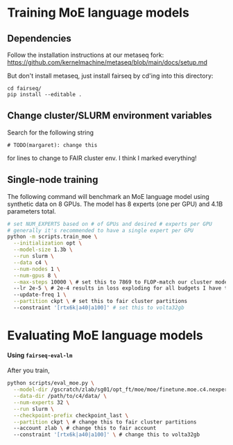 # Training MoE language models

## Dependencies

Follow the installation instructions at our metaseq fork:
https://github.com/kernelmachine/metaseq/blob/main/docs/setup.md

But don't install metaseq, just install fairseq by cd'ing into this directory:

```
cd fairseq/
pip install --editable .
```

## Change cluster/SLURM environment variables

Search for the following string

```
# TODO(margaret): change this
```

for lines to change to FAIR cluster env. I think I marked everything!

## Single-node training

The following command will benchmark an MoE language model using synthetic data
on 8 GPUs. The model has 8 experts (one per GPU) and 4.1B parameters total.

```bash
# set NUM_EXPERTS based on # of GPUs and desired # experts per GPU
# generally it's recommended to have a single expert per GPU
python -m scripts.train_moe \
  --initialization opt \
  --model-size 1.3b \
  --run slurm \
  --data c4 \
  --num-nodes 1 \
  --num-gpus 8 \
  --max-steps 10000 \ # set this to 7869 to FLOP-match our cluster models
  --lr 2e-5 \ # 2e-4 results in loss exploding for all budgets I have tried
  --update-freq 1 \
  --partition ckpt \ # set this to fair cluster partitions
  --constraint '[rtx6k|a40|a100]' # set this to volta32gb
```

# Evaluating MoE language models

#### Using `fairseq-eval-lm`

After you train, 
```bash
python scripts/eval_moe.py \
  --model-dir /gscratch/zlab/sg01/opt_ft/moe/moe/finetune.moe.c4.nexperts_32.init_opt.0edr.mu7869.wu0.bsz2.uf4.fp16adam.rs1234.lr2e-05.pat_10000.ngpu32/ \
  --data-dir /path/to/c4/data/ \
  --num-experts 32 \
  --run slurm \
  --checkpoint-prefix checkpoint_last \
  --partition ckpt \ # change this to fair cluster partitions
  --account zlab \ # change this to fair account
  --constraint '[rtx6k|a40|a100]' \ # change this to volta32gb
```

